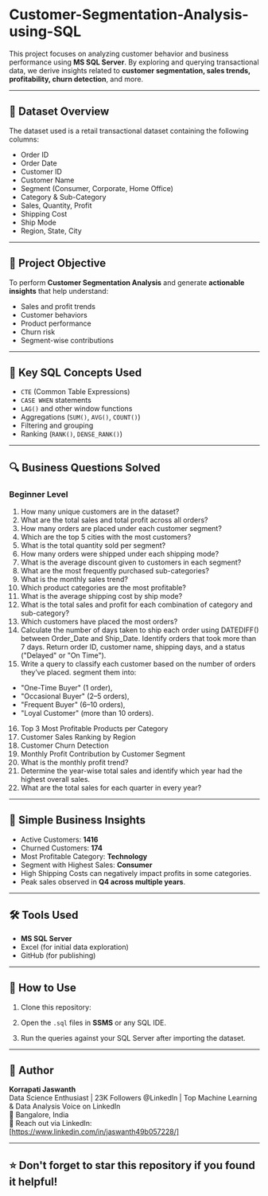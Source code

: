 # Customer-Segmentation-Analysis-using-SQL

This project focuses on analyzing customer behavior and business performance using **MS SQL Server**. By exploring and querying transactional data, we derive insights related to **customer segmentation, sales trends, profitability, churn detection**, and more.

---

## 📁 Dataset Overview

The dataset used is a retail transactional dataset containing the following columns:
- Order ID
- Order Date
- Customer ID
- Customer Name
- Segment (Consumer, Corporate, Home Office)
- Category & Sub-Category
- Sales, Quantity, Profit
- Shipping Cost
- Ship Mode
- Region, State, City

---

## 🎯 Project Objective

To perform **Customer Segmentation Analysis** and generate **actionable insights** that help understand:
- Sales and profit trends
- Customer behaviors
- Product performance
- Churn risk
- Segment-wise contributions

---

## 🧠 Key SQL Concepts Used

- `CTE` (Common Table Expressions)
- `CASE WHEN` statements
- `LAG()` and other window functions
- Aggregations (`SUM()`, `AVG()`, `COUNT()`)
- Filtering and grouping
- Ranking (`RANK()`, `DENSE_RANK()`)

---

## 🔍 Business Questions Solved

###  Beginner Level
1. How many unique customers are in the dataset?
2. What are the total sales and total profit across all orders?
3. How many orders are placed under each customer segment?
4. Which are the top 5 cities with the most customers?
5. What is the total quantity sold per segment?
6. How many orders were shipped under each shipping mode?
7. What is the average discount given to customers in each segment?
8. What are the most frequently purchased sub-categories?
9. What is the monthly sales trend?
10. Which product categories are the most profitable?
11. What is the average shipping cost by ship mode?
12. What is the total sales and profit for each combination of category and sub-category?
13. Which customers have placed the most orders?
14. Calculate the number of days taken to ship each order using DATEDIFF() 
between Order_Date and Ship_Date. Identify orders that took more than 7 days. 
Return order ID, customer name, shipping days, and a status ("Delayed" or "On Time").
15. Write a query to classify each customer based on the number of orders they’ve placed. 
segment them into:
 - "One-Time Buyer" (1 order),
 - "Occasional Buyer" (2–5 orders),
 - "Frequent Buyer" (6–10 orders),
 - "Loyal Customer" (more than 10 orders).
16. Top 3 Most Profitable Products per Category
17. Customer Sales Ranking by Region
18. Customer Churn Detection
19. Monthly Profit Contribution by Customer Segment
20. What is the monthly profit trend?
21. Determine the year-wise total sales and identify which year had the highest overall sales.
22. What are the total sales for each quarter in every year?

---

## 📌 Simple Business Insights

-  Active Customers: **1416**
-  Churned Customers: **174**
-  Most Profitable Category: **Technology**
-  Segment with Highest Sales: **Consumer**
-  High Shipping Costs can negatively impact profits in some categories.
-  Peak sales observed in **Q4 across multiple years**.

---

## 🛠 Tools Used

- **MS SQL Server**
- Excel (for initial data exploration)
- GitHub (for publishing)

---

## 🚀 How to Use

1. Clone this repository:
   
2. Open the `.sql` files in **SSMS** or any SQL IDE.
3. Run the queries against your SQL Server after importing the dataset.

---

## 👤 Author

**Korrapati Jaswanth**  
Data Science Enthusiast | 23K Followers @Linkedln | Top Machine Learning & Data Analysis Voice on LinkedIn  
📍 Bangalore, India  
📧 Reach out via LinkedIn: [https://www.linkedin.com/in/jaswanth49b057228/]

---

## ⭐️ Don't forget to star this repository if you found it helpful!

